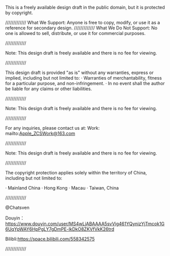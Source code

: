 This is a freely available design draft in the public domain, but it is protected by copyright.

/////////////
What We Support:
Anyone is free to copy, modify, or use it as a reference for secondary design.
/////////////
What We Do Not Support:
No one is allowed to sell, distribute, or use it for commercial purposes.

/////////////

Note: This design draft is freely available and there is no fee for viewing.

/////////////

This design draft is provided "as is" without any warranties, express or implied, including but not limited to:
· Warranties of merchantability, fitness for a particular purpose, and non-infringement.
· In no event shall the author be liable for any claims or other liabilities.

/////////////

Note: This design draft is freely available and there is no fee for viewing.

/////////////

For any inquiries, please contact us at:
Work: mailto:Apple_ZCSWork@163.com

/////////////

Note: This design draft is freely available and there is no fee for viewing.

/////////////

The copyright protection applies solely within the territory of China, including but not limited to:

· Mainland China
· Hong Kong
· Macau
· Taiwan, China

/////////////

@Chatsven

Douyin：https://www.douyin.com/user/MS4wLjABAAAA5svVig461YQynizYjTmcok1G6UqYpWAY6HpPgLY7gDmPE-lkDkO8ZKVfVkK26trd

Bilibli:https://space.bilibili.com/558342575

/////////////
